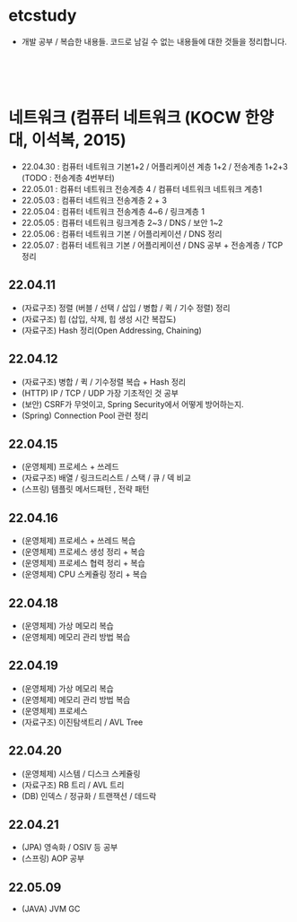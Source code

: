 # etcstudy
- 개발 공부 / 복습한 내용들. 코드로 남길 수 없는 내용들에 대한 것들을 정리합니다.
<br>
<br>
<br>

# 네트워크 (컴퓨터 네트워크 (KOCW 한양대, 이석복, 2015)
- 22.04.30 : 컴퓨터 네트워크 기본1+2 / 어플리케이션 계층 1+2 / 전송계층 1+2+3 (TODO : 전송계층 4번부터)
- 22.05.01 : 컴퓨터 네트워크 전송계층 4 / 컴퓨터 네트워크 네트워크 계층1 
- 22.05.03 : 컴퓨터 네트워크 전송계층 2 + 3 
- 22.05.04 : 컴퓨터 네트워크 전송계층 4~6 / 링크계층 1
- 22.05.05 : 컴퓨터 네트워크 링크계층 2~3 / DNS / 보안 1~2
- 22.05.06 : 컴퓨터 네트워크 기본 / 어플리케이션 / DNS 정리
- 22.05.07 : 컴퓨터 네트워크 기본 / 어플리케이션 / DNS 공부 + 전송계층 / TCP 정리


## 22.04.11
- (자료구조) 정렬 (버블 / 선택 / 삽입 / 병합 / 퀵 / 기수 정렬) 정리
- (자료구조) 힙 (삽입, 삭제, 힙 생성 시간 복잡도)
- (자료구조) Hash 정리(Open Addressing, Chaining) 

## 22.04.12
- (자료구조) 병합 / 퀵 / 기수정렬 복습 + Hash 정리
- (HTTP) IP / TCP / UDP 가장 기초적인 것 공부
- (보안) CSRF가 무엇이고, Spring Security에서 어떻게 방어하는지. 
- (Spring) Connection Pool 관련 정리 


## 22.04.15
- (운영체제) 프로세스 + 쓰레드
- (자료구조) 배열 / 링크드리스트 / 스택 / 큐 / 덱 비교
- (스프링) 템플릿 메서드패턴 , 전략 패턴 


## 22.04.16
- (운영체제) 프로세스 + 쓰레드 복습
- (운영체제) 프로세스 생성 정리 + 복습
- (운영체제) 프로세스 협력 정리 + 복습
- (운영체제) CPU 스케쥴링 정리 + 복습


## 22.04.18
- (운영체제) 가상 메모리 복습
- (운영체제) 메모리 관리 방법 복습 

## 22.04.19
- (운영체제) 가상 메모리 복습
- (운영체제) 메모리 관리 방법 복습 
- (운영체제) 프로세스
- (자료구조) 이진탐색트리 / AVL Tree

## 22.04.20
- (운영체제) 시스템 / 디스크 스케쥴링 
- (자료구조) RB 트리 / AVL 트리
- (DB) 인덱스 / 정규화 / 트랜잭션 / 데드락

## 22.04.21
- (JPA) 영속화 / OSIV 등 공부
- (스프링) AOP 공부

## 22.05.09
- (JAVA) JVM GC 
